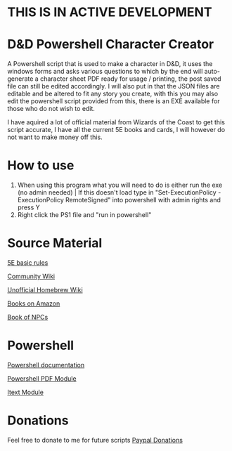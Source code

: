 # THIS IS IN ACTIVE DEVELOPMENT

# D&D Powershell Character Creator
A Powershell script that is used to make a character in D&D, it uses the windows forms and asks various questions to which by the end will auto-generate a character sheet PDF ready for usage / printing, the post saved file can still be edited accordingly. I will also put in that the JSON files are editable and be altered to fit any story you create, with this you may also edit the powershell script provided from this, there is an EXE available for those who do not wish to edit.

I have aquired a lot of official material from Wizards of the Coast to get this script accurate, I have all the current 5E books and cards, I will however do not want to make money off this.

# How to use
1. When using this program what you will need to do is either run the exe (no admin needed) | If this doesn't load type in "Set-ExecutionPolicy -ExecutionPolicy RemoteSigned" into powershell with admin rights and press Y
2. Right click the PS1 file and "run in powershell"

# Source Material
[5E basic rules](https://www.dndbeyond.com/sources/basic-rules)

[Community Wiki](https://www.dandwiki.com/wiki/Main_Page)

[Unofficial Homebrew Wiki](http://dnd5e.wikidot.com)

[Books on Amazon](https://www.amazon.com/stores/page/3F17C185-6EB8-4E6A-A886-1571CA58A5E9)

[Book of NPCs](http://scottrpg.com/dnd/book-of-npcs-2.0/)

# Powershell
[Powershell documentation](https://docs.microsoft.com/en-us/powershell/)

[Powershell PDF Module](https://github.com/dendory/PowerShell-PDF)

[Itext Module](https://sourceforge.net/projects/itextsharp/)

# Donations
Feel free to donate to me for future scripts [Paypal Donations](https://paypal.me/SparksSkywere?locale.x=en_GB)